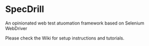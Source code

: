 # SpecDrill
An opinionated web test atuomation framework based on Selenium WebDriver

Please check the Wiki for setup instructions and tutorials.

